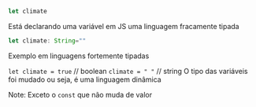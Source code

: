 ```js
let climate
```
Está declarando uma variável em JS uma linguagem fracamente tipada

```ts
let climate: String=""
```
Exemplo em linguagens fortemente tipadas

`let climate = true`  // boolean
`climate = " "`  // string
O tipo das variáveis foi mudado ou seja, é uma linguagem dinâmica

Note: Exceto o `const` que não muda de valor